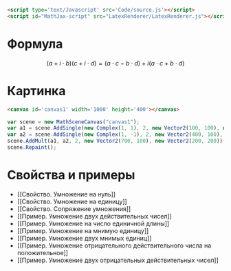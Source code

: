 ```html
<script type='text/Javascript' src='Code/source.js'></script>
<script id="MathJax-script" src="LatexRenderer/LatexRenderer.js"></script>
```

# Формула
$$ (a + i \cdot b)(c + i \cdot d) = (a \cdot c - b \cdot d) + i (a \cdot c + b \cdot d)$$

# Картинка
```html
<canvas id='canvas1' width='1000' height='400'></canvas>
```

```js 
var scene = new MathSceneCanvas("canvas1");
var a1 = scene.AddSingle(new Complex(1, 1), 2, new Vector2(100, 100), new Vector2(200, 200));
var a2 = scene.AddSingle(new Complex(1, -1), 2, new Vector2(400, 100), new Vector2(200, 200));
scene.AddMult(a1, a2, 2, new Vector2(700, 100), new Vector2(200, 200));
scene.Repaint();
```

# Свойства и примеры
- [[Свойство. Умножение на нуль]]
- [[Свойство. Умножение на единицу]]
- [[Свойство. Сопряжение умножения]]
- [[Пример. Умножение двух действительных чисел]]
- [[Пример. Умножение на число единичной длины]]
- [[Пример. Умножение на мнимую единицу]]
- [[Пример. Умножение двух мнимых единиц]]
- [[Пример. Умножение отрицательного действительного числа на положительное]]
- [[Пример. Умножение двух отрицательных действительных чисел]]

